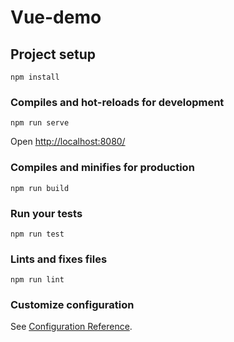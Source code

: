 # Vue-demo

## Project setup
```
npm install
```

### Compiles and hot-reloads for development
```
npm run serve
```

Open [http://localhost:8080/](http://localhost:8080/) 

### Compiles and minifies for production
```
npm run build
```

### Run your tests
```
npm run test
```

### Lints and fixes files
```
npm run lint
```

### Customize configuration
See [Configuration Reference](https://cli.vuejs.org/config/).
